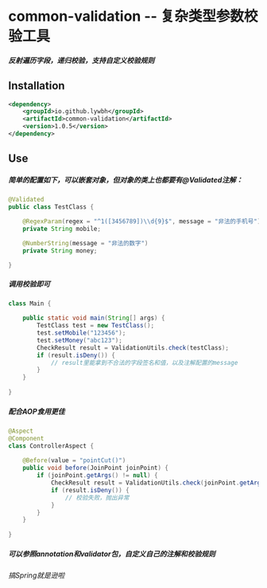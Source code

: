 # common-validation -- 复杂类型参数校验工具

##### 反射遍历字段，递归校验，支持自定义校验规则

## Installation
```xml
<dependency>
    <groupId>io.github.lywbh</groupId>
    <artifactId>common-validation</artifactId>
    <version>1.0.5</version>
</dependency>
```

## Use
##### 简单的配置如下，可以嵌套对象，但对象的类上也都要有@Validated注解：
```java
@Validated
public class TestClass {

    @RegexParam(regex = "^1([3456789])\\d{9}$", message = "非法的手机号")
    private String mobile;

    @NumberString(message = "非法的数字")
    private String money;

}
```

##### 调用校验即可
```java
class Main {

    public static void main(String[] args) {
        TestClass test = new TestClass();
        test.setMobile("123456");
        test.setMoney("abc123");
        CheckResult result = ValidationUtils.check(testClass);
        if (result.isDeny()) {
            // result里能拿到不合法的字段签名和值，以及注解配置的message
        }
    }
    
}
```

##### 配合AOP食用更佳
```java
@Aspect
@Component
class ControllerAspect {
    
    @Before(value = "pointCut()")
    public void before(JoinPoint joinPoint) {
        if (joinPoint.getArgs() != null) {
            CheckResult result = ValidationUtils.check(joinPoint.getArgs());
            if (result.isDeny()) {
                // 校验失败，抛出异常
            }
        }
    }
    
}
```

##### 可以参照annotation和validator包，自定义自己的注解和校验规则

###### 搞Spring就是逊啦
